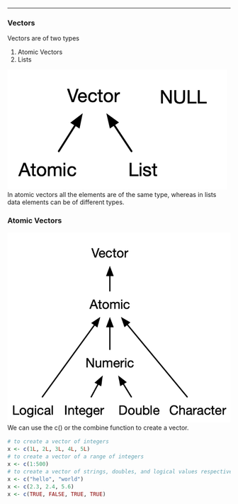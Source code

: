 --------------------------------------------------------------------------
### Vectors
Vectors are of two types
1. Atomic Vectors
2. Lists

![Vectors Summary](summary-tree.png)
In atomic vectors all the elements are of the same type, whereas in lists data elements can be of different types. 

### Atomic Vectors
![Atomic Vectors Summary](summary-tree-atomic.png)
We can use the c() or the combine function to create a vector.

```r
# to create a vector of integers
x <- c(1L, 2L, 3L, 4L, 5L)
# to create a vector of a range of integers
x <- c(1:500)
# to create a vector of strings, doubles, and logical values respectively
x <- c("hello", "world")
x <- c(2.3, 2.4, 5.6)
x <- c(TRUE, FALSE, TRUE, TRUE)

```
